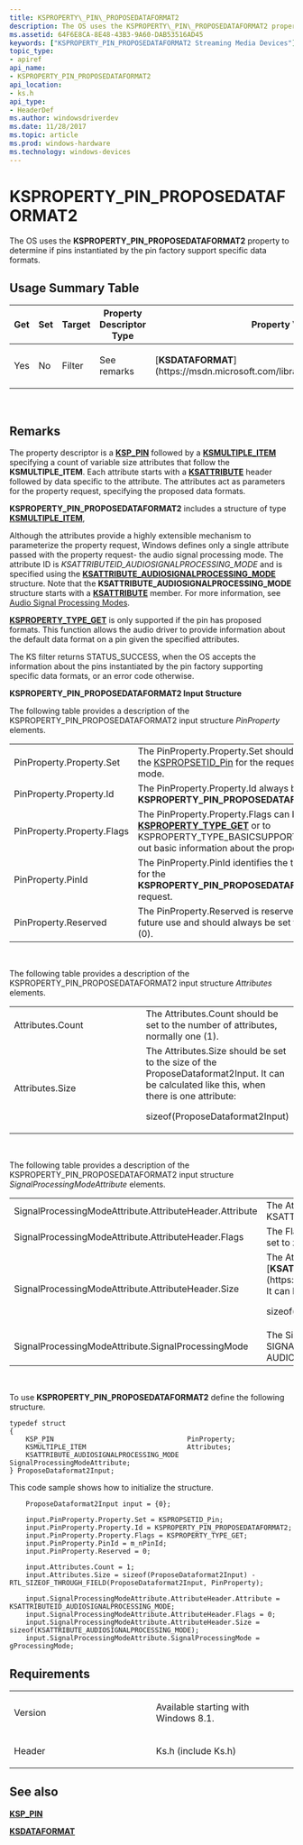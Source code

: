 ```yaml
---
title: KSPROPERTY\_PIN\_PROPOSEDATAFORMAT2
description: The OS uses the KSPROPERTY\_PIN\_PROPOSEDATAFORMAT2 property to determine if pins instantiated by the pin factory support specific data formats.
ms.assetid: 64F6E8CA-8E48-43B3-9A60-DAB53516AD45
keywords: ["KSPROPERTY_PIN_PROPOSEDATAFORMAT2 Streaming Media Devices"]
topic_type:
- apiref
api_name:
- KSPROPERTY_PIN_PROPOSEDATAFORMAT2
api_location:
- ks.h
api_type:
- HeaderDef
ms.author: windowsdriverdev
ms.date: 11/28/2017
ms.topic: article
ms.prod: windows-hardware
ms.technology: windows-devices
---
```


# KSPROPERTY\_PIN\_PROPOSEDATAFORMAT2


The OS uses the **KSPROPERTY\_PIN\_PROPOSEDATAFORMAT2** property to determine if pins instantiated by the pin factory support specific data formats.

## <span id="Usage_Summary_Table"></span><span id="usage_summary_table"></span><span id="USAGE_SUMMARY_TABLE"></span>Usage Summary Table


<table>
<colgroup>
<col width="20%" />
<col width="20%" />
<col width="20%" />
<col width="20%" />
<col width="20%" />
</colgroup>
<thead>
<tr class="header">
<th>Get</th>
<th>Set</th>
<th>Target</th>
<th>Property Descriptor Type</th>
<th>Property Value Type</th>
</tr>
</thead>
<tbody>
<tr class="odd">
<td><p>Yes</p></td>
<td><p>No</p></td>
<td><p>Filter</p></td>
<td><p>See remarks</p></td>
<td><p>[<strong>KSDATAFORMAT</strong>](https://msdn.microsoft.com/library/windows/hardware/ff561656)</p></td>
</tr>
</tbody>
</table>

 

Remarks
-------

The property descriptor is a [**KSP\_PIN**](https://msdn.microsoft.com/library/windows/hardware/ff566722) followed by a [**KSMULTIPLE\_ITEM**](https://msdn.microsoft.com/library/windows/hardware/ff563441) specifying a count of variable size attributes that follow the **KSMULTIPLE\_ITEM**. Each attribute starts with a [**KSATTRIBUTE**](https://msdn.microsoft.com/library/windows/hardware/ff560987) header followed by data specific to the attribute. The attributes act as parameters for the property request, specifying the proposed data formats.

**KSPROPERTY\_PIN\_PROPOSEDATAFORMAT2** includes a structure of type [**KSMULTIPLE\_ITEM**](https://msdn.microsoft.com/library/windows/hardware/ff561656),

Although the attributes provide a highly extensible mechanism to parameterize the property request, Windows defines only a single attribute passed with the property request- the audio signal processing mode. The attribute ID is *KSATTRIBUTEID\_AUDIOSIGNALPROCESSING\_MODE* and is specified using the [**KSATTRIBUTE\_AUDIOSIGNALPROCESSING\_MODE**](https://msdn.microsoft.com/library/windows/hardware/mt727947) structure. Note that the **KSATTRIBUTE\_AUDIOSIGNALPROCESSING\_MODE** structure starts with a [**KSATTRIBUTE**](https://msdn.microsoft.com/library/windows/hardware/ff560987) member. For more information, see [Audio Signal Processing Modes](https://msdn.microsoft.com/library/windows/hardware/mt186386).

[**KSPROPERTY\_TYPE\_GET**](https://msdn.microsoft.com/library/windows/hardware/ff564262) is only supported if the pin has proposed formats. This function allows the audio driver to provide information about the default data format on a pin given the specified attributes.

The KS filter returns STATUS\_SUCCESS, when the OS accepts the information about the pins instantiated by the pin factory supporting specific data formats, or an error code otherwise.

**KSPROPERTY\_PIN\_PROPOSEDATAFORMAT2 Input Structure**

The following table provides a description of the KSPROPERTY\_PIN\_PROPOSEDATAFORMAT2 input structure *PinProperty* elements.

|                            |                                                                                                                                                                                    |
|----------------------------|------------------------------------------------------------------------------------------------------------------------------------------------------------------------------------|
| PinProperty.Property.Set   | The PinProperty.Property.Set should be set to the [KSPROPSETID\_Pin](kspropsetid-pin.md) for the requested mode.                                                                  |
| PinProperty.Property.Id    | The PinProperty.Property.Id always be set to **KSPROPERTY\_PIN\_PROPOSEDATAFORMAT2**.                                                                                              |
| PinProperty.Property.Flags | The PinProperty.Property.Flags can be set to [**KSPROPERTY\_TYPE\_GET**](https://msdn.microsoft.com/library/windows/hardware/ff564262) or to KSPROPERTY\_TYPE\_BASICSUPPORT to find out basic information about the property. |
| PinProperty.PinId          | The PinProperty.PinId identifies the target pin for the **KSPROPERTY\_PIN\_PROPOSEDATAFORMAT2** request.                                                                           |
| PinProperty.Reserved       | The PinProperty.Reserved is reserved for future use and should always be set to zero (0).                                                                                          |

 

The following table provides a description of the KSPROPERTY\_PIN\_PROPOSEDATAFORMAT2 input structure *Attributes* elements.

<table>
<colgroup>
<col width="50%" />
<col width="50%" />
</colgroup>
<tbody>
<tr class="odd">
<td>Attributes.Count</td>
<td>The Attributes.Count should be set to the number of attributes, normally one (1).</td>
</tr>
<tr class="even">
<td>Attributes.Size</td>
<td>The Attributes.Size should be set to the size of the ProposeDataformat2Input. It can be calculated like this, when there is one attribute:
<p>sizeof(ProposeDataformat2Input)</p></td>
</tr>
</tbody>
</table>

 

The following table provides a description of the KSPROPERTY\_PIN\_PROPOSEDATAFORMAT2 input structure *SignalProcessingModeAttribute* elements.

<table>
<colgroup>
<col width="50%" />
<col width="50%" />
</colgroup>
<tbody>
<tr class="odd">
<td>SignalProcessingModeAttribute.AttributeHeader.Attribute</td>
<td>The AttributeHeader.Attribute element should be set to desired KSATTRIBUTEID_AUDIOSIGNALPROCESSING_MODE.</td>
</tr>
<tr class="even">
<td>SignalProcessingModeAttribute.AttributeHeader.Flags</td>
<td>The Flags element is reserved for future use and should always be set to zero (0).</td>
</tr>
<tr class="odd">
<td>SignalProcessingModeAttribute.AttributeHeader.Size</td>
<td>The AttributeHeader.Size indicates the size of [<strong>KSATTRIBUTE_AUDIOSIGNALPROCESSING_MODE</strong>](https://msdn.microsoft.com/library/windows/hardware/mt727947). It can be calculated like this:
<p>sizeof(KSATTRIBUTE_AUDIOSIGNALPROCESSING_MODE)</p></td>
</tr>
<tr class="even">
<td>SignalProcessingModeAttribute.SignalProcessingMode</td>
<td>The SignalProcessingMode element should be set to the requested SIGNALPROCESSINGMODE for example, AUDIO_SIGNALPROCESSINGMODE_DEFAULT.</td>
</tr>
</tbody>
</table>

 

To use **KSPROPERTY\_PIN\_PROPOSEDATAFORMAT2** define the following structure.

```
typedef struct
{
    KSP_PIN                                 PinProperty;
    KSMULTIPLE_ITEM                         Attributes;
    KSATTRIBUTE_AUDIOSIGNALPROCESSING_MODE  SignalProcessingModeAttribute;
} ProposeDataformat2Input;
```

This code sample shows how to initialize the structure.

```
    ProposeDataformat2Input input = {0};

    input.PinProperty.Property.Set = KSPROPSETID_Pin;  
    input.PinProperty.Property.Id = KSPROPERTY_PIN_PROPOSEDATAFORMAT2;  
    input.PinProperty.Property.Flags = KSPROPERTY_TYPE_GET;  
    input.PinProperty.PinId = m_nPinId;  
    input.PinProperty.Reserved = 0;     

    input.Attributes.Count = 1;
    input.Attributes.Size = sizeof(ProposeDataformat2Input) - RTL_SIZEOF_THROUGH_FIELD(ProposeDataformat2Input, PinProperty);

    input.SignalProcessingModeAttribute.AttributeHeader.Attribute = KSATTRIBUTEID_AUDIOSIGNALPROCESSING_MODE;
    input.SignalProcessingModeAttribute.AttributeHeader.Flags = 0;
    input.SignalProcessingModeAttribute.AttributeHeader.Size = sizeof(KSATTRIBUTE_AUDIOSIGNALPROCESSING_MODE);
    input.SignalProcessingModeAttribute.SignalProcessingMode = gProcessingMode;
```

Requirements
------------

<table>
<colgroup>
<col width="50%" />
<col width="50%" />
</colgroup>
<tbody>
<tr class="odd">
<td><p>Version</p></td>
<td><p>Available starting with Windows 8.1.</p></td>
</tr>
<tr class="even">
<td><p>Header</p></td>
<td>Ks.h (include Ks.h)</td>
</tr>
</tbody>
</table>

## <span id="see_also"></span>See also


[**KSP\_PIN**](https://msdn.microsoft.com/library/windows/hardware/ff566722)

[**KSDATAFORMAT**](https://msdn.microsoft.com/library/windows/hardware/ff561656)

 

 






